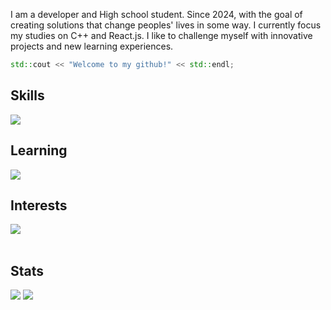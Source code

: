   I am a developer and High school student. Since 2024, with the goal of creating solutions that change peoples' lives in some way. I currently focus my studies on C++ and React.js.
I like to challenge myself with innovative projects and new learning experiences.

```cpp
std::cout << "Welcome to my github!" << std::endl;
```



## Skills
<a href="https://github.com/lucasdonini"><img src="https://skillicons.dev/icons?i=html,css,python,java,postgresql,docker,git,figma,github,js"></a>

## Learning
<a href="https://github.com/lucasdonini"><img src="https://skillicons.dev/icons?i=cpp,c,cs,ts,react,vue"></a>

## Interests
<a href="https://github.com/lucasdonini"><img src="https://skillicons.dev/icons?i=mongo,kotlin,swift,angular"></a>
</br>
</br>

## Stats
<div>
  <a href="https://github.com/lucasdonini"><img src="https://github-readme-stats.vercel.app/api?username=lucasdonini&theme=dark&show_icons=true"></a>
  <a href="https://github.com/lucasdonini"><img src="https://github-readme-stats.vercel.app/api/top-langs/?username=lucasdonini&layout=compact&theme=dark"></a>
</div>

